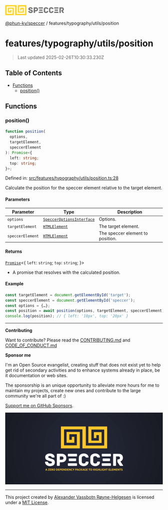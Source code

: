 <div>
  <img alt="SPECCER logo" src="https://raw.githubusercontent.com/phun-ky/speccer/main/public/logo-speccer-horizontal-colored-package.svg?raw=true" style="max-height:32px;" />
</div>

[@phun-ky/speccer](../../../README.md) / features/typography/utils/position

# features/typography/utils/position

> Last updated 2025-02-26T10:30:33.230Z

## Table of Contents

- [Functions](#functions)
  - [position()](#position)

## Functions

### position()

```ts
function position(
  options,
  targetElement,
  speccerElement
): Promise<{
  left: string;
  top: string;
}>;
```

Defined in:
[src/features/typography/utils/position.ts:28](https://github.com/phun-ky/speccer/blob/main/src/features/typography/utils/position.ts#L28)

Calculate the position for the speccer element relative to the target element.

#### Parameters

| Parameter        | Type                                                                           | Description                      |
| ---------------- | ------------------------------------------------------------------------------ | -------------------------------- |
| `options`        | [`SpeccerOptionsInterface`](../../../types/speccer.md#specceroptionsinterface) | Options.                         |
| `targetElement`  | [`HTMLElement`](https://developer.mozilla.org/docs/Web/API/HTMLElement)        | The target element.              |
| `speccerElement` | [`HTMLElement`](https://developer.mozilla.org/docs/Web/API/HTMLElement)        | The speccer element to position. |

#### Returns

[`Promise`](https://developer.mozilla.org/docs/Web/JavaScript/Reference/Global_Objects/Promise)\<\{
`left`: `string`; `top`: `string`; }>

- A promise that resolves with the calculated position.

#### Example

```ts
const targetElement = document.getElementById('target');
const speccerElement = document.getElementById('speccer');
const options = {…};
const position = await position(options, targetElement, speccerElement);
console.log(position); // { left: '10px', top: '20px' }
```

---

**Contributing**

Want to contribute? Please read the
[CONTRIBUTING.md](https://github.com/phun-ky/speccer/blob/main/CONTRIBUTING.md)
and
[CODE_OF_CONDUCT.md](https://github.com/phun-ky/speccer/blob/main/CODE_OF_CONDUCT.md)

**Sponsor me**

I'm an Open Source evangelist, creating stuff that does not exist yet to help
get rid of secondary activities and to enhance systems already in place, be it
documentation or web sites.

The sponsorship is an unique opportunity to alleviate more hours for me to
maintain my projects, create new ones and contribute to the large community
we're all part of :)

[Support me on GitHub Sponsors](https://github.com/sponsors/phun-ky).

![Speccer banner, with logo and slogan: A zero dependency package to annotate or highlight elements](https://github.com/phun-ky/speccer/blob/main/public/speccer-banner.png?raw=true)

---

This project created by [Alexander Vassbotn Røyne-Helgesen](http://phun-ky.net)
is licensed under a [MIT License](https://choosealicense.com/licenses/mit/).
